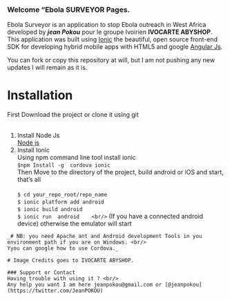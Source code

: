 
### Welcome “Ebola SURVEYOR Pages.

Ebola Surveyor is an application to stop Ebola outreach in West Africa developed by  ***jean Pokou*** pour le groupe Ivoirien  **IVOCARTE ABYSHOP**. This application was built using [Ionic](http://ionicframework.com/) the beautiful, open source front-end SDK for developing hybrid mobile apps with HTML5  and google  [Angular Js](https://angularjs.org/).

You can fork or copy   this repository at will, but I am not pushing any new updates I will remain as it is. <br/>

# Installation
 First Download the project or clone it using git <br/><br/>
1. Install Node Js <br/>
[Node js](http://nodejs.org/) <br/>
1. Install Ionic  <br/>
Using npm command line tool install ionic <br/>
```$npm Install -g  cordova ionic``` <br/>
Then Move to the directory of the project, build android or iOS and start, that’s all <br/> <br/>
```$ cd your_repo_root/repo_name ``` <br/>
```$ ionic platform add android``` <br/>
```$ ionic build android ``` <br/>
```$ ionic run  android    <br/>```
(If you have a connected android device) otherwise the emulator will start <br/>
```
_# NB: you need Apache ant and Android development Tools in you environment path if you are on Windows. <br/>
Yyou can google how to use Cordova._

# Image Credits goes to IVOCARTE ABYSHOP. 

### Support or Contact
Having trouble with using it ? <br/> 
Any help you want I am here jeanpokou@gmail.com or [@jeanpokou](https://twitter.com/JeanPOKOU)
